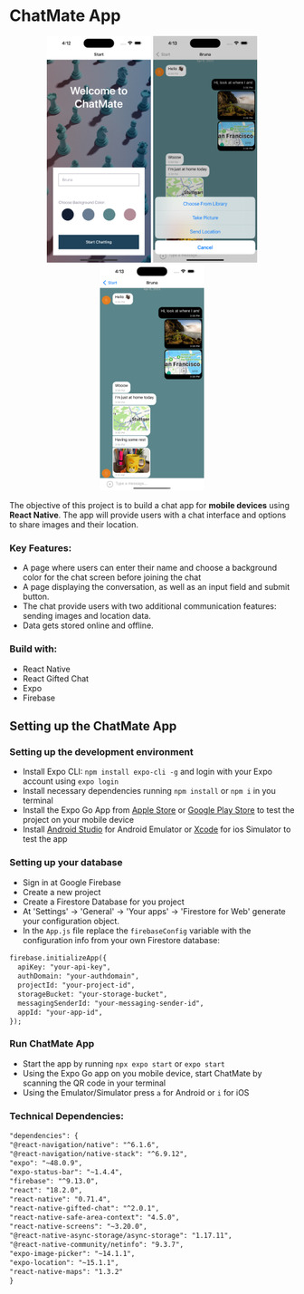 # ChatMate App

<p align="center">
    <img src="img/chatmate01.png" height="400">
    <img src="img/chatmate02.png" height="400">
    <img src="img/chatmate03.png" height="400">
</p>   

The objective of this project is to build a chat app for **mobile devices** using **React Native**. The app will provide users with a chat interface and options to share images and their location.

### Key Features:

- A page where users can enter their name and choose a background color for the chat screen before joining the chat
- A page displaying the conversation, as well as an input field and submit button.
- The chat provide users with two additional communication features: sending images and location data.
- Data gets stored online and offline.

### Build with:

- React Native
- React Gifted Chat
- Expo
- Firebase

## Setting up the ChatMate App

### Setting up the development environment

-   Install Expo CLI:  `npm install expo-cli -g`  and login with your Expo account using  `expo login`
-   Install necessary dependencies running `npm install` or `npm i` in you terminal
-   Install the Expo Go App from  [Apple Store](https://apps.apple.com/us/app/expo-go/id982107779)  or  [Google Play Store](https://play.google.com/store/apps/details?id=host.exp.exponent&gl=DE)  to test the project on your mobile device
-   Install  [Android Studio](https://developer.android.com/studio)  for Android Emulator or  [Xcode](https://apps.apple.com/de/app/xcode/id497799835?mt=12)  for ios Simulator to test the app

### Setting up your database

-   Sign in at Google Firebase
-   Create a new project
-   Create a Firestore Database for you project
-   At 'Settings' -> 'General' -> 'Your apps' -> 'Firestore for Web' generate your configuration object.
-   In the  `App.js`  file replace the  `firebaseConfig`  variable with the configuration info from your own Firestore database:

```
firebase.initializeApp({
  apiKey: "your-api-key",
  authDomain: "your-authdomain",
  projectId: "your-project-id",
  storageBucket: "your-storage-bucket",
  messagingSenderId: "your-messaging-sender-id",
  appId: "your-app-id",
});
```
### Run ChatMate App

-   Start the app by running  `npx expo start`  or  `expo start`
-   Using the Expo Go app on you mobile device, start ChatMate by scanning the QR code in your terminal
-   Using the Emulator/Simulator press  `a`  for Android or  `i`  for iOS

### Technical Dependencies:

```
"dependencies": {
"@react-navigation/native": "^6.1.6",
"@react-navigation/native-stack": "^6.9.12",
"expo": "~48.0.9",
"expo-status-bar": "~1.4.4",
"firebase": "^9.13.0",
"react": "18.2.0",
"react-native": "0.71.4",
"react-native-gifted-chat": "^2.0.1",
"react-native-safe-area-context": "4.5.0",
"react-native-screens": "~3.20.0",
"@react-native-async-storage/async-storage": "1.17.11",
"@react-native-community/netinfo": "9.3.7",
"expo-image-picker": "~14.1.1",
"expo-location": "~15.1.1",
"react-native-maps": "1.3.2"
}
```